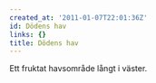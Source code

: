 ```yaml
---
created_at: '2011-01-07T22:01:36Z'
id: Dödens hav
links: {}
title: Dödens hav
---
```


Ett fruktat havsområde långt i väster.